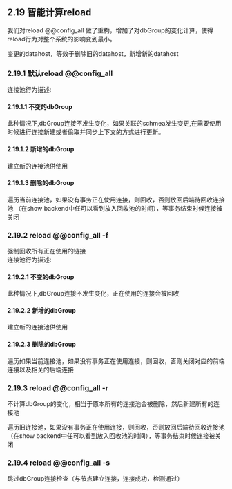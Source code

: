 ## 2.19 智能计算reload  

我们对reload @@config_all 做了重构，增加了对dbGroup的变化计算，使得reload行为对整个系统的影响变到最小。  

变更的datahost，等效于删除旧的datahost，新增新的datahost  

### 2.19.1 默认reload @@config_all  
连接池行为描述:  
#### 2.19.1.1 不变的dbGroup  
此种情况下,dbGroup连接不发生变化，如果关联的schmea发生变更,在需要使用时候进行连接新建或者偷取并同步上下文的方式进行更新。  

#### 2.19.1.2 新增的dbGroup  
建立新的连接池供使用  

#### 2.19.1.3 删除的dbGroup  
遍历当前连接池，如果没有事务正在使用连接，则回收，否则放回后端待回收连接池  （在show backend中任可以看到放入回收池的时间），等事务结束时候连接被关闭   

### 2.19.2 reload @@config_all  -f 
强制回收所有正在使用的链接   
连接池行为描述:  
#### 2.19.2.1 不变的dbGroup  
此种情况下,dbGroup连接不发生变化，正在使用的连接会被回收  
 
#### 2.19.2.2 新增的dbGroup  
建立新的连接池供使用  

#### 2.19.2.3 删除的dbGroup  
遍历如果当前连接池，如果没有事务正在使用连接，则回收，否则关闭对应的前端连接以及相关的后端连接  

### 2.19.3 reload @@config_all  -r  
不计算dbGroup的变化，相当于原本所有的连接池会被删除，然后新建所有的连接池  
 
遍历旧连接池，如果没有事务正在使用连接，则回收，否则放回后端待回收连接池  （在show backend中任可以看到放入回收池的时间），等事务结束时候连接被关闭   

### 2.19.4 reload @@config_all  -s 
跳过dbGroup连接检查（与节点建立连接，连接成功，检测通过）  
